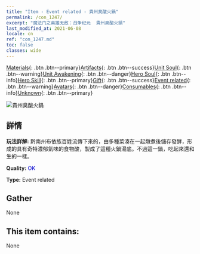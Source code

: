 ```yaml
---
title: "Item - Event related - 貴州臭酸火鍋"
permalink: /con_1247/
excerpt: "魔法门之英雄无敌：战争纪元  貴州臭酸火鍋"
last_modified_at: 2021-06-08
locale: cn
ref: "con_1247.md"
toc: false
classes: wide
---
```

 [Materials](/ItemsCN/){: .btn .btn--primary}[Artifacts](/ItemsCN/Artifacts/){: .btn .btn--success}[Unit Soul](/ItemsCN/UnitSoul/){: .btn .btn--warning}[Unit Awakening](/ItemsCN/UnitAwakening/){: .btn .btn--danger}[Hero Soul](/ItemsCN/HeroSoul/){: .btn .btn--info}[Hero Skill](/ItemsCN/HeroSkill/){: .btn .btn--primary}[Gift](/ItemsCN/Gift/){: .btn .btn--success}[Event related](/ItemsCN/Events/){: .btn .btn--warning}[Avatars](/ItemsCN/Avatars/){: .btn .btn--danger}[Consumables](/ItemsCN/Consumables/){: .btn .btn--info}[Unknown](/ItemsCN/Unknown/){: .btn .btn--primary}

 ![貴州臭酸火鍋](/images/t/i_81532231.png)

## 詳情
 **玩法詳解:** 黔南州布依族百姓流傳下來的，由多種菜湊在一起燉煮後儲存發酵，形成的具有奇特濃郁氣味的食物酸，製成了這種火鍋湯底。不過這一鍋，吃起來還和生的一樣。

 **Quality:** <span style="color: #0000CD">OK</span>

 **Type:** Event related

## Gather

  None

## This item contains:

  None

